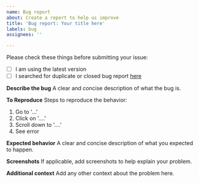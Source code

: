 ```yaml
---
name: Bug report
about: Create a report to help us improve
title: 'Bug report: Your title here'
labels: bug
assignees: ''

---
```


Please check these things before submitting your issue:

- [ ] I am using the latest version
- [ ] I searched for duplicate or closed bug report [here](https://github.com/PuneetGopinath/github-activity-readme/issues?q=is%3Aissue)

**Describe the bug**
A clear and concise description of what the bug is.

**To Reproduce**
Steps to reproduce the behavior:
1. Go to '...'
2. Click on '....'
3. Scroll down to '....'
4. See error

**Expected behavior**
A clear and concise description of what you expected to happen.

**Screenshots**
If applicable, add screenshots to help explain your problem.

<!--**Desktop (please complete the following information):**
 - OS: [e.g. iOS]
 - Browser [e.g. chrome, safari]
 - Version [e.g. 22]

**Smartphone (please complete the following information):**
 - Device: [e.g. iPhone6]
 - OS: [e.g. iOS8.1]
 - Browser [e.g. stock browser, safari]
 - Version [e.g. 22]-->

**Additional context**
Add any other context about the problem here.
